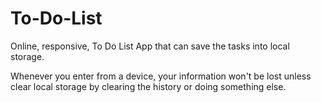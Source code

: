 # To-Do-List
Online, responsive, To Do List App that can save the tasks into local storage.

Whenever you enter from a device, your information won't be lost unless clear local storage by clearing the history or doing something else.
